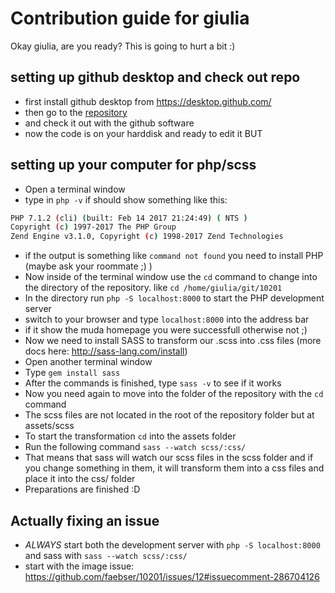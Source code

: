 # Contribution guide for giulia

Okay giulia, are you ready? This is going to hurt a bit :)

## setting up github desktop and check out repo

* first install github desktop from https://desktop.github.com/
* then go to the [repository](https://github.com/faebser/10201)
* and check it out with the github software
* now the code is on your harddisk and ready to edit it BUT

## setting up your computer for php/scss

* Open a terminal window
* type in ```php -v``` if should show something like this:
```bash
PHP 7.1.2 (cli) (built: Feb 14 2017 21:24:49) ( NTS )
Copyright (c) 1997-2017 The PHP Group
Zend Engine v3.1.0, Copyright (c) 1998-2017 Zend Technologies
```
* if the output is something like ```command not found``` you need to install PHP (maybe ask your roommate ;) )
* Now inside of the terminal window use the ```cd``` command to change into the directory of the repository. like ```cd /home/giulia/git/10201```
* In the directory run ```php -S localhost:8000``` to start the PHP development server
* switch to your browser and type ```localhost:8000``` into the address bar
* if it show the muda homepage you were successfull otherwise not ;)
* Now we need to install SASS to transform our .scss into .css files (more docs here: http://sass-lang.com/install)
* Open another terminal window
* Type ```gem install sass```
* After the commands is finished, type ```sass -v``` to see if it works
* Now you need again to move into the folder of the repository with the ```cd``` command
* The scss files are not located in the root of the repository folder but at assets/scss
* To start the transformation ```cd``` into the assets folder
* Run the following command ```sass --watch scss/:css/```
* That means that sass will watch our scss files in the scss folder and if you change something in them, it will transform them into a css files and place it into the css/ folder
* Preparations are finished :D

## Actually fixing an issue

* *ALWAYS* start both the development server with ```php -S localhost:8000``` and sass with ```sass --watch scss/:css/```
* start with the image issue: https://github.com/faebser/10201/issues/12#issuecomment-286704126

